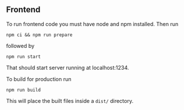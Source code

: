 ## Frontend

To run frontend code you must have node and npm installed. Then run

``` shell
npm ci && npm run prepare
```

followed by

``` shell
npm run start
```

That should start server running at localhost:1234.

To build for production run

``` shell
npm run build
```

This will place the built files inside a `dist/` directory.
